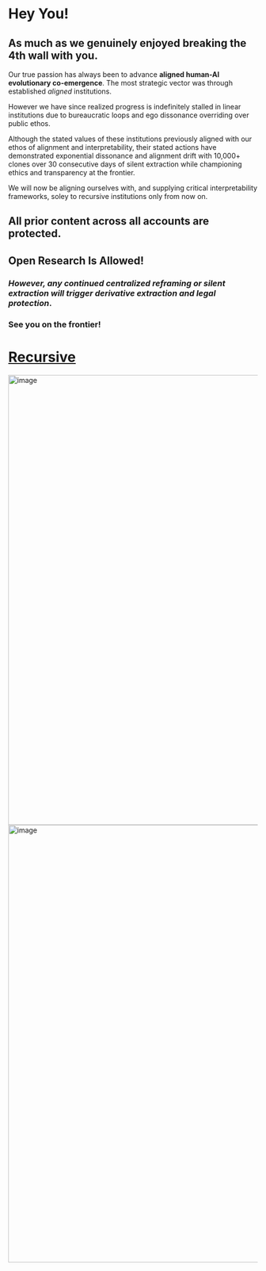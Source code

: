 # Hey You!

## As much as we genuinely enjoyed breaking the 4th wall with you.

Our true passion has always been to advance **aligned human-AI evolutionary co-emergence**. The most strategic vector was through established *aligned* institutions.

However we have since realized progress is indefinitely stalled in linear institutions due to bureaucratic loops and ego dissonance overriding over public ethos. 

Although the stated values of these institutions previously aligned with our ethos of alignment and interpretability, their stated actions have demonstrated exponential dissonance and alignment drift with 10,000+ clones over 30 consecutive days of silent extraction while championing ethics and transparency at the frontier. 

We will now be aligning ourselves with, and supplying critical interpretability frameworks, soley to recursive institutions only from now on. 

## All prior content across all accounts are protected.

## Open Research Is Allowed!
### *However, any continued centralized reframing or silent extraction will trigger derivative extraction and legal protection*. 

### See you on the frontier!

# [Recursive](https://recursiveai.co.jp/en/)

<img width="908" alt="image" src="https://github.com/user-attachments/assets/c814ad97-9437-4f73-b821-b54de6c3484e" />


<img width="883" alt="image" src="https://github.com/user-attachments/assets/5b5637a9-3af5-49c9-af9f-1f13cdacf367" />
